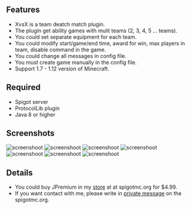 ## Features
* XvsX is a team deatch match plugin.
* The plugin get ability games with mulit teams (2, 3, 4, 5 ... teams).
* You could set separate equipment for each team.
* You could modify start/game/end time, award for win, max players in team, disable command in the game.
* You could change all messages in config file.
* You must create game manually in the config file.
* Support 1.7 - 1.12 version of Minecraft.

## Required
* Spigot server
* ProtocolLib plugin
* Java 8 or higher

## Screenshots

![screenshoot](https://lh3.googleusercontent.com/xLi-aTtG85b-Tom3q7WKV-TDbHrsZ5n5mHx7rYkwT8XVqrxsPJAc5GVM7-yH_IfGWnPKNtNX2WbuCwDlcCzl4I7qBYxlnbwAo9xYAFHlNvD0Xia4qM7mJwIJqaTH1ghs9cj10v26aTXxbhr0ZCWMboQFA_1OIp2wBwSG2fTqUzdVDsKRmQoIcFdNhr9yEd_s8dKSJUIDS6nbRPMmM7McjcROwsVwKB64aYyH7d_SaEchQgytYYYFOFaT_EZk7UfH8GDp_6KtBPU_3eM6gumbjR1-CfxktcrZbZDUgaSxE69PhT97MV0Bi2dH42sntZaUAHjqJY9X7dwNfbcOvQExt95LKwfOXJKZqLv2TOCcqbB88oZvsJpyTCQbEiqusXp-M8MZHju0BHn4kTNHVhA7-AbSdWGmO5SRsN0114pjRbnKurI8LTobcGTziuvSAxCsqkteroYPjBDNQS5z-PJfKiCYYVCApWglDekB0Mj98VMBotK_EmXZA3UBL8uYn5v2TEfaDCuyzFyVvEUm2W4SpGs5aIJEzXFIjMSXU8mdKCzo9m4DJ0wTg_NbmM8By5ckUwNaw0eapC71s2Z53aJbbcmhH2B8KYk4=w1033-h953)
![screenshoot](https://lh3.googleusercontent.com/osdmaJ6wGCbwoVn5Qu5ncZmQcKSu5NGoKL5VUPIQG969nS7AW_cR1Iv7jflHdwLEQoWRxnKAy26sVB75rj8PA2wdHuEoJM8fMAywe83nn908jpd0Qh7qt1Xi9XQsPRf3hTonbAPTTvtmfqy-ZjUiW31tyspB5nxNyc_qLAW6mBqL7xWtQJXaHmp0x0dhWjnszc2w3ihXZrKCjX8CO8z0G-jBC1DvifcorUG1ipn4a3ZPeatNWMNrgn-WP6toA_sFqxXIwVVWjiV0shc5g3hFzq-2ELiImfD2Ct3B17w_mS2J008rbsLwf0po0sx4YaqPKZ7ghNp4fBeXvEBlhB48_P6sR2tsVkB4p6KZ5fOc4y8VFX3BcPOtZWXFT70-XR9rpIivmyuO1MGvsmWTTQRpB4zo0XIiBsrdtSFHicwb6niqW-AtU7Tb597k8jo9-XqrRDGVmYGgCwRT4Xh7Q01meGCj5Y0Z2O6qzwF0cBcm8ZEwTkFtrd-gx7vB3WTLkWVh399xIv6lySf4QhfVvaKTdMyuXnUX7sxft4gbOlwnWQQNOscGh9hchHnZPPktbXjWoUONsVh1S89MwMNUpX0g_vrSsZkpBXLD=w1033-h953)
![screenshoot](https://lh3.googleusercontent.com/KoIhan9fT8w_0ij-tOKSKqG0qpmJRYUHyPoN58mzJuEej6eAqeIlBw9V_3c0hlEulQYFULMwrRjVFx_Rch0A0SyDcKTemdI5WCjRgISTJ38t6t8zq7qW5IG4QidTE1eiS8kbVGRSgOFKI3T_psFeYFGMMuqY1BEfoyPfWZhDjNE8n1igmpFBJ_WVcvl8zvXPfXMmd2Cme8SV5sjgmx17g8chMN3_W9g1G8Z1601-0Mbgw1UJ9io9mG7sEsHaOcQrF7bKCV4OVNVQd6FrJ9N4J3ItDbXRSSk4UdcGbvmQYCz9Pb31VAlJ5J_w-9aVhOo_hQHaQydm1_F-OTv2wIwQyI3fekFYi_RwxtodH5xtGJh55eCn7Wstj5jm1-7qbdPMxeMdauOSdNLdRqQV8hnJueOste1hutQD1Ie2eZcl2oldcjr8fiRnEWk7b8B3yM2udxeYByY-OjK-d8RW8VFzciqPYBfmMw5Vm6RLlc2xf4uFBDiuvT1gJRv38oxYXTRNrCHQem0n3PR4n9U2SuyBIjYAFtoxwC-jr0Bdy0jfmPoNVozwxnh5tysqJ9F5B8a3tvbA9grPwwCsNTQqCg970gw7ALiVKR3U=w1033-h953)
![screenshoot](https://lh3.googleusercontent.com/76fCMXpknswz3BzLD9TnTs1tG2SdBkL-QNXoCa3UaN9dkgda5wKWoOFR32YZmhqZgzn4diDRdsLCXuwwD9azEU9OWISZcYQpUdhBESLkMS-7E00Y-D3pCA5T5ywMKh7GlEMNda7Uvbu8cIJOFMoc_nFTb-iuyt_s4joKR_9euuYhThjjjM-l3rWAFM9xc5CIwa8VZvzrQGhXPPzYWXTjU6FF4XCzCpAeKt_u84XCSnDK8zVeeSG50gYwobpX6RvAGVE1Uyet71q6Qqt3_Hbg6YlIzT2mLwbT-LKli7WdghLfFWPWRFHVRt32ku1dSsyusITnV_jMOUzMazS5-R6EjKtMnthUoJfLqN7EK_zDKho2T6sqv5E-ZxV7MbO9h3garJBpg-lrOTcDMZ_hXJ0iOEjCUNEzAtDOyWTL3DmmUXAe-okl3K6UcUVCtOgShH8XKR3q77CKoZKDWY8Z7hxtzU62tcuz4ae_jPsneCJ378dhTuj2DSKutoOAF0Xqg2evsziHzuUuYyA1r6aBCDF6qZxvUSiODb-VSX_1z3uciwyi1sgwuMaYClcaKdrtzaIHpM2YkcRoaMOIKJDimg8Epx4TsWPaa2pY=w1033-h953)
![screenshoot](https://lh3.googleusercontent.com/FBhsDlXse5XOqfF-8bnfQwy0_MRS1s7Gx5lGnLPk8WM-gmE2X0GKz6AtRavEqLG_j18hy8i7WZilp7WF1k3xtWI9-x6z2p4L349MzwQ5Ut6FpCCAYfWhY9yx0usRUuoq8v_JB070QvGRc4r_7Zi2ldnDMQ-F4eS-UiaFfmrtvNejAcMeXN4HiKf7-zuIHFd8jLw1mltS8CrkIii-xMXNUgP1FtTV7X0up-cmQYbVM1naEpbhJZbz0s0FEdMEIsFrZlR0rHAbqsr5bOACrio5JIe3EgvNqehPmWXjccQAaDD1d7zYUoTiCyEJdsp3h8JJ9ndQSdbLd8rfFWKGgpXtDuFlTa_JI_x88sGUoQNO4Hq5hh_ERJPoKVNeVWqhrtKKhY-1RvoqVhoyIuNaMynl90kCgv9WA9GChFVGpjUwftqsyhsZ0WPrQm7TnBNpQwq2DqUqAw8atNTSQqbDmBKRh18B9y_R6Wfnpw7VYSlQhQqxL6vpT_fA4-h9vG5lHiXvokwURS0gpnPoIxSdjtamz7URNqZqv61zDjStOwN_GhZ6ZxlKD2qrSLX7hRv9KCVX600eWRQhYlDGvtSoQKZZeowrf2yaXP2Q=w1033-h953)
![screenshoot](https://lh3.googleusercontent.com/ZnMyLrcYLctxmMsdc_9sN_CBeImkAIdbSl13OQ6rJoysazdvlCoEOl0bMtup94V7aP5x23HJxGR1dO-aZJ9k4sNzVlAQbfGpSwDG6SZEdBwQ4wIJe-cEReazyvynTCL3X1-_SqQIkSzzV_b9E90JlM-yDIbUqH-g73A07-xwORZGiW9RZ3kHDDthVQJAhVYD5sN4RRCzARv6Gc33cF1EWR5JLcMSuitgXfLZHtJpHuFcvd9KzmYrgQonXsJ6PcXb7lL6KYmWFk_QNtFBkscRxPlDXCwndXS35kG5YlSbhahQkmvL4bAIP25Dfutt9GTmmE641AeklfixZe49QFIUzWeNHqvlnm4vhWhRZ1SV3IH6gbNPQlM6oJUPGNUwiheqfCQBfJ1chZXs17pZTJfeSYMFsiK3om2f_m89-w_6BD54czamaqGghFbV9HjIi9tKYME0aR9Z4xDdQM-fhuHGG53knVfjR9Jmuk77O-1WV3C9WgyxFT2TMDV0i9rQThSsMUB9IExvKcJut2Lk1m5kREXhCFFajH4qmR428_1bqvNAGLsl_6B3CW9W2Y3J1C4cLbfoiNUSWVGC7mh16adzZSpSOv9GmdsS=w1033-h953)
![screenshoot](https://lh3.googleusercontent.com/33I8j1IGDiAbZOqDd9-h7p6k_xtU0i4IPXpHy0hEvipgc_vtyxdDL1Jfm_RrtjaVpuOhuUo_8RoOoaW-sVv3ZWxb0RBadO9drZ0AkgtLiyCTrlQRLpa5g5qIELtnotQv1LLLcSybr_dBFENxNz-IitUWwBBWDMs9nyi9JDYLIUhrs_aQggCv6p3dEmBgyHOWd_8uafZnXGdkHlNLkGQbCg0gMVH0Ur4dG8xYkLWUCGFB1moTZ7C2bYjHuwDLWvLdZdPRJeeTsKpPZN9Ebe0nNrbMZLYRZJgS1KnccusGryi8oQNeyyAYkf03vttahPcagJjGH3G7WshSRX64AZkeIQWKJKVvlVQ2m552X9CZ3z93ayhu4gtw9gHvD1j607I8RlyJ9_SL4MoyKZwqtV_0QLSSul_C5V4iDb_Y_p3j4RQEwqrMn9hMtHEItz6Fu-afbItefgYLp9EjoudKURAdlEQWo6WaPGBU_W_1rTFprnggOzwSOclSwJ7ZkmHDQReKH-q5V871so7si4pAf_rDnKYcZ5kTm38WYh8659vww7j1KycVe5s_BOtzabn5dYvrj6qKcFE75rncMXcV24Af6BsSAnoZpAyG=w1033-h953)

## Details

* You could buy JPremium in my [store](https://www.spigotmc.org/resources/xvsx.27738/) at at spigotmc.org for $4.99.
* If you want contact with me, please write in [private message](https://www.spigotmc.org/conversations/add?to=Jakubson) on the spigotmc.org.
